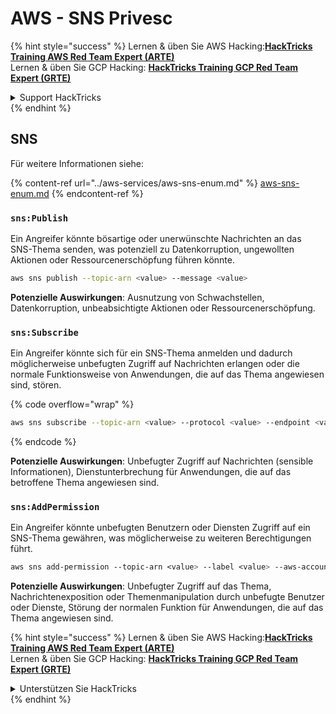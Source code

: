 # AWS - SNS Privesc

{% hint style="success" %}
Lernen & üben Sie AWS Hacking:<img src="../../../.gitbook/assets/image (1) (1) (1) (1).png" alt="" data-size="line">[**HackTricks Training AWS Red Team Expert (ARTE)**](https://training.hacktricks.xyz/courses/arte)<img src="../../../.gitbook/assets/image (1) (1) (1) (1).png" alt="" data-size="line">\
Lernen & üben Sie GCP Hacking: <img src="../../../.gitbook/assets/image (2) (1).png" alt="" data-size="line">[**HackTricks Training GCP Red Team Expert (GRTE)**<img src="../../../.gitbook/assets/image (2) (1).png" alt="" data-size="line">](https://training.hacktricks.xyz/courses/grte)

<details>

<summary>Support HackTricks</summary>

* Überprüfen Sie die [**Abonnementpläne**](https://github.com/sponsors/carlospolop)!
* **Treten Sie der** 💬 [**Discord-Gruppe**](https://discord.gg/hRep4RUj7f) oder der [**Telegram-Gruppe**](https://t.me/peass) bei oder **folgen** Sie uns auf **Twitter** 🐦 [**@hacktricks\_live**](https://twitter.com/hacktricks_live)**.**
* **Teilen Sie Hacking-Tricks, indem Sie PRs an die** [**HackTricks**](https://github.com/carlospolop/hacktricks) und [**HackTricks Cloud**](https://github.com/carlospolop/hacktricks-cloud) GitHub-Repos senden.

</details>
{% endhint %}

## SNS

Für weitere Informationen siehe:

{% content-ref url="../aws-services/aws-sns-enum.md" %}
[aws-sns-enum.md](../aws-services/aws-sns-enum.md)
{% endcontent-ref %}

### `sns:Publish`

Ein Angreifer könnte bösartige oder unerwünschte Nachrichten an das SNS-Thema senden, was potenziell zu Datenkorruption, ungewollten Aktionen oder Ressourcenerschöpfung führen könnte.
```bash
aws sns publish --topic-arn <value> --message <value>
```
**Potenzielle Auswirkungen**: Ausnutzung von Schwachstellen, Datenkorruption, unbeabsichtigte Aktionen oder Ressourcenerschöpfung.

### `sns:Subscribe`

Ein Angreifer könnte sich für ein SNS-Thema anmelden und dadurch möglicherweise unbefugten Zugriff auf Nachrichten erlangen oder die normale Funktionsweise von Anwendungen, die auf das Thema angewiesen sind, stören.

{% code overflow="wrap" %}
```bash
aws sns subscribe --topic-arn <value> --protocol <value> --endpoint <value>
```
{% endcode %}

**Potenzielle Auswirkungen**: Unbefugter Zugriff auf Nachrichten (sensible Informationen), Dienstunterbrechung für Anwendungen, die auf das betroffene Thema angewiesen sind.

### `sns:AddPermission`

Ein Angreifer könnte unbefugten Benutzern oder Diensten Zugriff auf ein SNS-Thema gewähren, was möglicherweise zu weiteren Berechtigungen führt.
```css
aws sns add-permission --topic-arn <value> --label <value> --aws-account-id <value> --action-name <value>
```
**Potenzielle Auswirkungen**: Unbefugter Zugriff auf das Thema, Nachrichtenexposition oder Themenmanipulation durch unbefugte Benutzer oder Dienste, Störung der normalen Funktion für Anwendungen, die auf das Thema angewiesen sind.

{% hint style="success" %}
Lernen & üben Sie AWS Hacking:<img src="../../../.gitbook/assets/image (1) (1) (1) (1).png" alt="" data-size="line">[**HackTricks Training AWS Red Team Expert (ARTE)**](https://training.hacktricks.xyz/courses/arte)<img src="../../../.gitbook/assets/image (1) (1) (1) (1).png" alt="" data-size="line">\
Lernen & üben Sie GCP Hacking: <img src="../../../.gitbook/assets/image (2) (1).png" alt="" data-size="line">[**HackTricks Training GCP Red Team Expert (GRTE)**<img src="../../../.gitbook/assets/image (2) (1).png" alt="" data-size="line">](https://training.hacktricks.xyz/courses/grte)

<details>

<summary>Unterstützen Sie HackTricks</summary>

* Überprüfen Sie die [**Abonnementpläne**](https://github.com/sponsors/carlospolop)!
* **Treten Sie der** 💬 [**Discord-Gruppe**](https://discord.gg/hRep4RUj7f) oder der [**Telegram-Gruppe**](https://t.me/peass) bei oder **folgen** Sie uns auf **Twitter** 🐦 [**@hacktricks\_live**](https://twitter.com/hacktricks_live)**.**
* **Teilen Sie Hacking-Tricks, indem Sie PRs an die** [**HackTricks**](https://github.com/carlospolop/hacktricks) und [**HackTricks Cloud**](https://github.com/carlospolop/hacktricks-cloud) GitHub-Repos senden.

</details>
{% endhint %}
